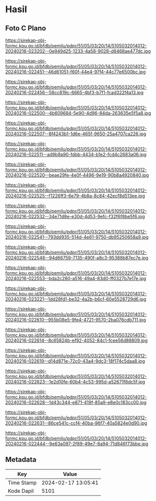 # Hasil

## Foto C Plano

https://sirekap-obj-formc.kpu.go.id/bfdb/pemilu/pdpr/51/05/03/20/14/5105032014012-20240216-023202--0e949d25-1233-4a58-9028-d8468ae477dc.jpg

https://sirekap-obj-formc.kpu.go.id/bfdb/pemilu/pdpr/51/05/03/20/14/5105032014012-20240216-022451--46d61051-f60f-44e4-97f4-44c77e6500bc.jpg

https://sirekap-obj-formc.kpu.go.id/bfdb/pemilu/pdpr/51/05/03/20/14/5105032014012-20240216-022456--58cc819c-6665-4bf3-b7f1-fcad322f4a13.jpg

https://sirekap-obj-formc.kpu.go.id/bfdb/pemilu/pdpr/51/05/03/20/14/5105032014012-20240216-022500--4b609684-5e90-4d96-84da-263635e5f5a8.jpg

https://sirekap-obj-formc.kpu.go.id/bfdb/pemilu/pdpr/51/05/03/20/14/5105032014012-20240216-022507--8f4243b1-1d6e-465f-9650-25a4707ca226.jpg

https://sirekap-obj-formc.kpu.go.id/bfdb/pemilu/pdpr/51/05/03/20/14/5105032014012-20240216-022511--ad9b9a90-fdbb-4434-b1e2-fcd4c2683a06.jpg

https://sirekap-obj-formc.kpu.go.id/bfdb/pemilu/pdpr/51/05/03/20/14/5105032014012-20240216-022520--beae29fe-4e0f-4496-9e19-90b8a4920840.jpg

https://sirekap-obj-formc.kpu.go.id/bfdb/pemilu/pdpr/51/05/03/20/14/5105032014012-20240216-022525--f1226ff3-6e79-4b8a-8c84-42ecf8d513ee.jpg

https://sirekap-obj-formc.kpu.go.id/bfdb/pemilu/pdpr/51/05/03/20/14/5105032014012-20240216-022532--34e71d8e-e30d-4d53-9efc-f32f6f8be5f6.jpg

https://sirekap-obj-formc.kpu.go.id/bfdb/pemilu/pdpr/51/05/03/20/14/5105032014012-20240216-022541--793dd935-514d-4e61-9750-db95250658a9.jpg

https://sirekap-obj-formc.kpu.go.id/bfdb/pemilu/pdpr/51/05/03/20/14/5105032014012-20240216-022548--94d66759-7135-490f-a8c3-95388b87ec7e.jpg

https://sirekap-obj-formc.kpu.go.id/bfdb/pemilu/pdpr/51/05/03/20/14/5105032014012-20240216-022553--bda2c280-a516-49a4-83d0-ff0327b7e17e.jpg

https://sirekap-obj-formc.kpu.go.id/bfdb/pemilu/pdpr/51/05/03/20/14/5105032014012-20240216-023221--1dd28fd1-be32-4a2b-b6cf-60e5528729d6.jpg

https://sirekap-obj-formc.kpu.go.id/bfdb/pemilu/pdpr/51/05/03/20/14/5105032014012-20240216-022610--955b08e5-9fe4-4721-9570-2ba076cdb711.jpg

https://sirekap-obj-formc.kpu.go.id/bfdb/pemilu/pdpr/51/05/03/20/14/5105032014012-20240216-022614--8c65824b-ef92-4052-84c1-fcee56d88809.jpg

https://sirekap-obj-formc.kpu.go.id/bfdb/pemilu/pdpr/51/05/03/20/14/5105032014012-20240216-022619--d14d871e-72c0-43a4-9dc3-18f174c5daa8.jpg

https://sirekap-obj-formc.kpu.go.id/bfdb/pemilu/pdpr/51/05/03/20/14/5105032014012-20240216-022623--1e2d10fe-60b4-4c53-995d-a52671f8dc5f.jpg

https://sirekap-obj-formc.kpu.go.id/bfdb/pemilu/pdpr/51/05/03/20/14/5105032014012-20240216-022628--1d43c344-e871-419f-85a9-e8e0c183cc00.jpg

https://sirekap-obj-formc.kpu.go.id/bfdb/pemilu/pdpr/51/05/03/20/14/5105032014012-20240216-022631--86ce541c-ccf4-40ba-96f7-40a5824e0d90.jpg

https://sirekap-obj-formc.kpu.go.id/bfdb/pemilu/pdpr/51/05/03/20/14/5105032014012-20240216-022444--9e63a097-2f89-49e7-8a94-71d846f73bbe.jpg


## Metadata

| Key        | Value               |
| ---------- | ------------------- |
| Time Stamp | 2024-02-17 13:05:41 |
| Kode Dapil | 5101                |



